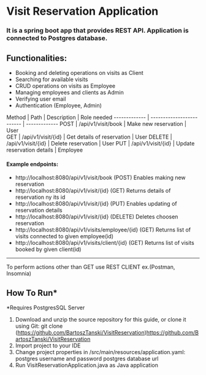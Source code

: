 # Visit Reservation Application

### It is a spring boot app that provides REST API. Application is connected to Postgres database.

## Functionalities:
- Booking and deleting operations on visits as Client
- Searching for available visits
- CRUD operations on visits as Employee
- Managing employees and clients as Admin
- Verifying user email
- Authentication (Employee, Admin)
  

Method	| Path	| Description	| Role needed
------------- | ------------------------- | ------------- 
POST	| /api/v1/visit/book	| Make new reservation	| User         	
GET	| /api/v1/visit/{id}	| Get details of reservation	| User
DELETE	| /api/v1/visit/{id}	| Delete reservation	| User
PUT	| /api/v1/visit/{id}	| Update reservation details	| Employee

#### Example endpoints:
- http://localhost:8080/api/v1/visit/book (POST) Enables making new reservation
- http://localhost:8080/api/v1/visit/{id} (GET) Returns details of reservation ny its id
- http://localhost:8080/api/v1/visit/{id} (PUT) Enables updating of reservation details
- http://localhost:8080/api/v1/visit/{id} (DELETE) Deletes choosen reservation
- http://localhost:8080/api/v1/visits/employee/{id} (GET) Returns list of visits connected to given employee(id)
- http://localhost:8080/api/v1/visits/client/{id} (GET) Returns list of visits booked by given client(id)

 
***
To perform actions other than GET use REST CLIENT ex.(Postman, Insomnia)

## How To Run*
*Requires PostgresSQL Server
1. Download and unzip the source repository for this guide, or clone it using Git: 
git clone (https://github.com/BartoszTanski/VisitReservation)https://github.com/BartoszTanski/VisitReservation
2. Import project to your IDE
3. Change project properties in /src/main/resources/application.yaml:
postgres username and password
postgres database url
4. Run VisitReservationApplication.java as Java application


